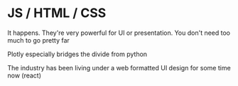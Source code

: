 # JS / HTML / CSS

It happens. They're very powerful for UI or presentation. You don't need too much to go pretty far



Plotly especially bridges the divide from python

The industry has been living under a web formatted UI design for some time now \(react\)

